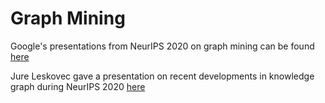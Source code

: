 # Graph Mining

Google's presentations from NeurIPS 2020 on graph mining can be found [here](https://gm-neurips-2020.github.io/)

Jure Leskovec gave a presentation on recent developments in knowledge graph during NeurIPS 2020 [here](https://slideslive.com/38938119/reasoning-in-knowledge-graphs-using-embeddings)

